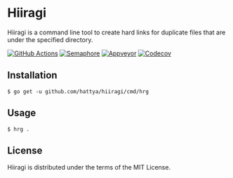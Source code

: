 # Hiiragi

Hiiragi is a command line tool to create hard links for duplicate files that
are under the specified directory.

[![GitHub Actions](https://github.com/hattya/hiiragi/actions/workflows/ci.yml/badge.svg)](https://github.com/hattya/hiiragi/actions/workflows/ci.yml)
[![Semaphore](https://semaphoreci.com/api/v1/hattya/hiiragi/branches/master/badge.svg)](https://semaphoreci.com/hattya/hiiragi)
[![Appveyor](https://ci.appveyor.com/api/projects/status/m6b63xt5nvegv53m/branch/master?svg=true)](https://ci.appveyor.com/project/hattya/hiiragi)
[![Codecov](https://codecov.io/gh/hattya/hiiragi/branch/master/graph/badge.svg)](https://codecov.io/gh/hattya/hiiragi)


## Installation

```console
$ go get -u github.com/hattya/hiiragi/cmd/hrg
```


## Usage

```console
$ hrg .
```


## License

Hiiragi is distributed under the terms of the MIT License.
